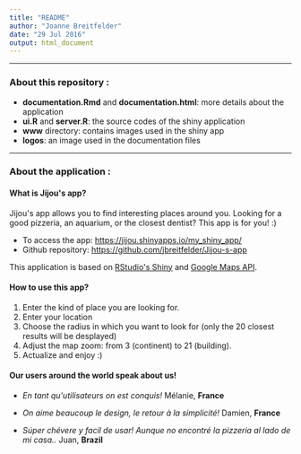 ```yaml
---
title: "README"
author: "Joanne Breitfelder"
date: "29 Jul 2016"
output: html_document
---
```


*****
### About this repository :

- **documentation.Rmd** and **documentation.html**: more details about the application
- **ui.R** and **server.R**: the source codes of the shiny application
- **www** directory: contains images used in the shiny app
- **logos**: an image used in the documentation files

*****
### About the application :
#### What is Jijou's app?

Jijou's app allows you to find interesting places around you. Looking for a good pizzeria, an aquarium, or the closest dentist? This app is for you! :) 

* To access the app: <https://jijou.shinyapps.io/my_shiny_app/>
* Github repository: <https://github.com/jbreitfelder/Jijou-s-app>

This application is based on [RStudio's Shiny](http://shiny.rstudio.com) and [Google Maps API](https://developers.google.com/maps/).

#### How to use this app?

1. Enter the kind of place you are looking for.
2. Enter your location
3. Choose the radius in which you want to look for (only the 20 closest results will be desplayed)
4. Adjust the map zoom: from 3 (continent) to 21 (building).
5. Actualize and enjoy :)  

#### Our users around the world speak about us!

* *En tant qu'utilisateurs on est conquis!*
Mélanie, **France**

* *On aime beaucoup le design, le retour à la simplicité!*
Damien, **France**

* *Súper chévere y facil de usar! Aunque no encontré la pizzeria al lado de mi casa..* 
Juan, **Brazil**  

